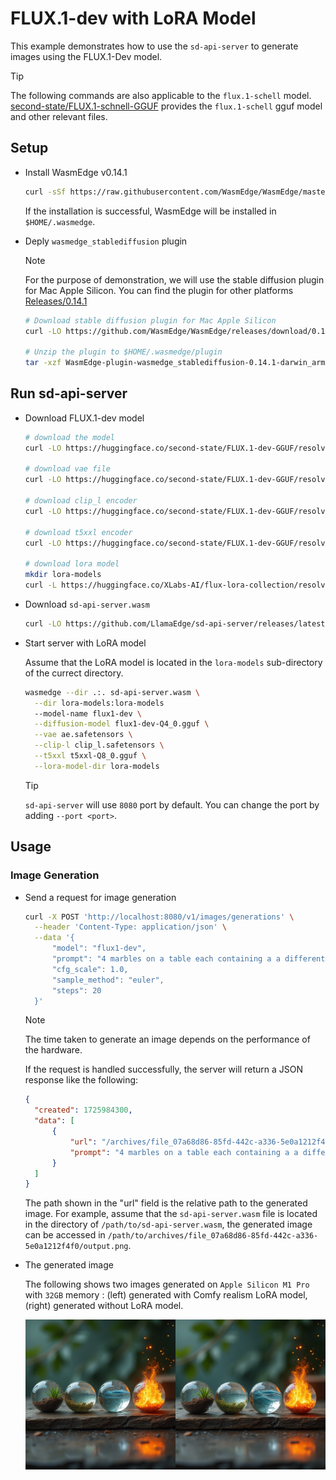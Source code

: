 # FLUX.1-dev with LoRA Model

This example demonstrates how to use the `sd-api-server` to generate images using the FLUX.1-Dev model.

> [!TIP]
> The following commands are also applicable to the `flux.1-schell` model. [second-state/FLUX.1-schnell-GGUF](https://huggingface.co/second-state/FLUX.1-schnell-GGUF) provides the `flux.1-schell` gguf model and other relevant files.

## Setup

- Install WasmEdge v0.14.1

  ```bash
  curl -sSf https://raw.githubusercontent.com/WasmEdge/WasmEdge/master/utils/install_v2.sh | bash -s -- -v 0.14.1
  ```

  If the installation is successful, WasmEdge will be installed in `$HOME/.wasmedge`.

- Deply `wasmedge_stablediffusion` plugin

  > [!NOTE]
  > For the purpose of demonstration, we will use the stable diffusion plugin for Mac Apple Silicon. You can find the plugin for other platforms [Releases/0.14.1](https://github.com/WasmEdge/WasmEdge/releases/tag/0.14.1)

  ```bash
  # Download stable diffusion plugin for Mac Apple Silicon
  curl -LO https://github.com/WasmEdge/WasmEdge/releases/download/0.14.1/WasmEdge-plugin-wasmedge_stablediffusion-0.14.1-darwin_arm64.tar.gz

  # Unzip the plugin to $HOME/.wasmedge/plugin
  tar -xzf WasmEdge-plugin-wasmedge_stablediffusion-0.14.1-darwin_arm64.tar.gz -C $HOME/.wasmedge/plugin
  ```

## Run sd-api-server

- Download FLUX.1-dev model

  ```bash
  # download the model
  curl -LO https://huggingface.co/second-state/FLUX.1-dev-GGUF/resolve/main/flux1-dev-Q4_0.gguf

  # download vae file
  curl -LO https://huggingface.co/second-state/FLUX.1-dev-GGUF/resolve/main/ae.safetensors

  # download clip_l encoder
  curl -LO https://huggingface.co/second-state/FLUX.1-dev-GGUF/resolve/main/clip_l.safetensors

  # download t5xxl encoder
  curl -LO https://huggingface.co/second-state/FLUX.1-dev-GGUF/resolve/main/t5xxl-Q8_0.gguf

  # download lora model
  mkdir lora-models
  curl -L https://huggingface.co/XLabs-AI/flux-lora-collection/resolve/main/realism_lora_comfy_converted.safetensors -o lora-models/realism_lora_comfy_converted.safetensors
  ```

- Download `sd-api-server.wasm`

  ```bash
  curl -LO https://github.com/LlamaEdge/sd-api-server/releases/latest/download/sd-api-server.wasm
  ```

- Start server with LoRA model

  Assume that the LoRA model is located in the `lora-models` sub-directory of the currect directory.

  ```bash
  wasmedge --dir .:. sd-api-server.wasm \
    --dir lora-models:lora-models
    --model-name flux1-dev \
    --diffusion-model flux1-dev-Q4_0.gguf \
    --vae ae.safetensors \
    --clip-l clip_l.safetensors \
    --t5xxl t5xxl-Q8_0.gguf \
    --lora-model-dir lora-models
  ```

  > [!TIP]
  > `sd-api-server` will use `8080` port by default. You can change the port by adding `--port <port>`.

## Usage

### Image Generation

- Send a request for image generation

  ```bash
  curl -X POST 'http://localhost:8080/v1/images/generations' \
    --header 'Content-Type: application/json' \
    --data '{
        "model": "flux1-dev",
        "prompt": "4 marbles on a table each containing a a different element ,1 with soil and plants, 1 with sea waves, 1 with a raging fire, 1 with a tornado , on a old piece of wood, hyper realistic, 4k, f1.8, boketh, depth of field, refraction, reflections on wood, photograph, glowing, glowing particles exiting the marble<lora:realism_lora_comfy_converted:1>",
        "cfg_scale": 1.0,
        "sample_method": "euler",
        "steps": 20
    }'
  ```

  > [!NOTE]
  > The time taken to generate an image depends on the performance of the hardware.

  If the request is handled successfully, the server will return a JSON response like the following:

  ```json
  {
    "created": 1725984300,
    "data": [
        {
            "url": "/archives/file_07a68d86-85fd-442c-a336-5e0a1212f4f0/output.png",
            "prompt": "4 marbles on a table each containing a a different element ,1 with soil and plants, 1 with sea waves, 1 with a raging fire, 1 with a tornado , on a old piece of wood, hyper realistic, 4k, f1.8, boketh, depth of field, refraction, reflections on wood, photograph, glowing, glowing particles exiting the marble"
        }
    ]
  }
  ```

  The path shown in the "url" field is the relative path to the generated image. For example, assume that the `sd-api-server.wasm` file is located in the directory of `/path/to/sd-api-server.wasm`, the generated image can be accessed in `/path/to/archives/file_07a68d86-85fd-442c-a336-5e0a1212f4f0/output.png`.

- The generated image

  The following shows two images generated on `Apple Silicon M1 Pro` with `32GB` memory : (left) generated with Comfy realism LoRA model, (right) generated without LoRA model.

  <div align=center>
  <img src="../image/balls_lora.png" alt="balls with lora" width="50%" /><img src="../image/balls.png" alt="balls" width="50%" />
  </div>
